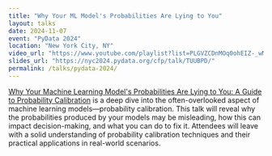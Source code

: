 ```yaml
---
title: "Why Your ML Model's Probabilities Are Lying to You"
layout: talks
date: 2024-11-07
event: "PyData 2024"
location: "New York City, NY"
video_url: "https://www.youtube.com/playlist?list=PLGVZCDnMOq0ohEIZ-_wM2W_xqSVjyA3dC"
slides_url: "https://nyc2024.pydata.org/cfp/talk/TUUBPD/"
permalink: /talks/pydata-2024/
---
```


[Why Your Machine Learning Model's Probabilities Are Lying to You: A Guide to Probability Calibration](https://nyc2024.pydata.org/cfp/talk/TUUBPD/) is a deep dive into the often-overlooked aspect of machine learning models—probability calibration. This talk will reveal why the probabilities produced by your models may be misleading, how this can impact decision-making, and what you can do to fix it. Attendees will leave with a solid understanding of probability calibration techniques and their practical applications in real-world scenarios.
